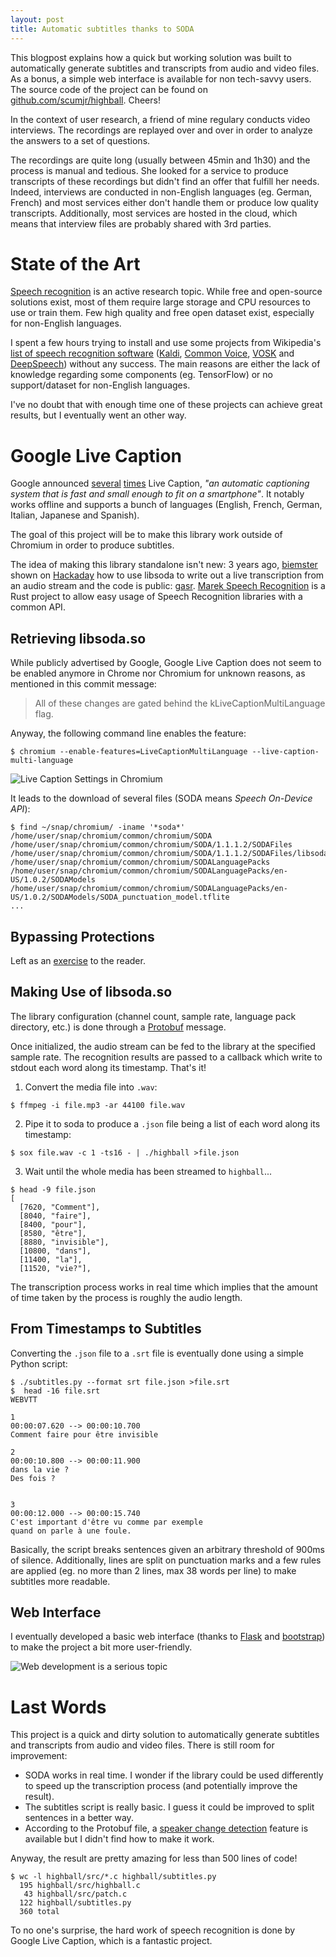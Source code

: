 ```yaml
---
layout: post
title: Automatic subtitles thanks to SODA
---
```


This blogpost explains how a quick but working solution was built to automatically generate subtitles and transcripts from audio and video files. As a bonus, a simple web interface is available for non tech-savvy users. The source code of the project can be found on [github.com/scumjr/highball](https://github.com/scumjr/highball). Cheers!

<!-- more -->

In the context of user research, a friend of mine regulary conducts video interviews. The recordings are replayed over and over in order to analyze the answers to a set of questions.

The recordings are quite long (usually between 45min and 1h30) and the process is manual and tedious. She looked for a service to produce transcripts of these recordings but didn't find an offer that fulfill her needs. Indeed, interviews are conducted in non-English languages (eg. German, French) and most services either don't handle them or produce low quality transcripts. Additionally, most services are hosted in the cloud, which means that interview files are probably shared with 3rd parties.


# State of the Art

[Speech recognition](https://en.wikipedia.org/wiki/Speech_recognition) is an active research topic. While free and open-source solutions exist, most of them require large storage and CPU resources to use or train them. Few high quality and free open dataset exist, especially for non-English languages.

I spent a few hours trying to install and use some projects from Wikipedia's [list of speech recognition software](https://en.wikipedia.org/wiki/List_of_speech_recognition_software) ([Kaldi](https://kaldi-asr.org/), [Common Voice](https://commonvoice.mozilla.org/), [VOSK](https://alphacephei.com/vosk/) and [DeepSpeech](https://github.com/mozilla/DeepSpeech)) without any success. The main reasons are either the lack of knowledge regarding some components (eg. TensorFlow) or no support/dataset for non-English languages.

I've no doubt that with enough time one of these projects can achieve great results, but I eventually went an other way.


# Google Live Caption

Google announced [several](https://blog.google/products/android/live-caption/) [times](https://blog.google/products/chrome/live-caption-chrome/) Live Caption, *"an automatic captioning system that is fast and small enough to fit on a smartphone"*. It notably works offline and supports a bunch of languages (English, French, German, Italian, Japanese and Spanish).

The goal of this project will be to make this library work outside of Chromium in order to produce subtitles.

The idea of making this library standalone isn't new: 3 years ago, [biemster](https://hackaday.io/biemster) shown on [Hackaday](https://hackaday.io/project/164399-android-offline-speech-recognition-natively-on-pc) how to use libsoda to write out a live transcription from an audio stream and the code is public: [gasr](https://github.com/biemster/gasr). [Marek Speech Recognition](https://github.com/marek-g/marek_speech_recognition) is a Rust project to allow easy usage of Speech Recognition libraries with a common API.


## Retrieving libsoda.so

While publicly advertised by Google, Google Live Caption does not seem to be enabled anymore in Chrome nor Chromium for unknown reasons, as mentioned in this commit message:

> All of these changes are gated behind the kLiveCaptionMultiLanguage flag.

Anyway, the following command line enables the feature:

```
$ chromium --enable-features=LiveCaptionMultiLanguage --live-caption-multi-language
```

![Live Caption Settings in Chromium](/public/images/soda-settings.png)

It leads to the download of several files (SODA means *Speech On-Device API*):

```
$ find ~/snap/chromium/ -iname '*soda*'
/home/user/snap/chromium/common/chromium/SODA
/home/user/snap/chromium/common/chromium/SODA/1.1.1.2/SODAFiles
/home/user/snap/chromium/common/chromium/SODA/1.1.1.2/SODAFiles/libsoda.so
/home/user/snap/chromium/common/chromium/SODALanguagePacks
/home/user/snap/chromium/common/chromium/SODALanguagePacks/en-US/1.0.2/SODAModels
/home/user/snap/chromium/common/chromium/SODALanguagePacks/en-US/1.0.2/SODAModels/SODA_punctuation_model.tflite
...
```


## Bypassing Protections

Left as an [exercise](https://github.com/biemster/gasr/issues/5) to the reader.


## Making Use of libsoda.so

The library configuration (channel count, sample rate, language pack directory, etc.) is done through a [Protobuf](https://github.com/chromium/chromium/blob/e055a80240d4741a71bde4e19da6333af95aea3d/chrome/services/speech/soda/proto/soda_api.proto) message.

Once initialized, the audio stream can be fed to the library at the specified sample rate. The recognition results are passed to a callback which write to stdout each word along its timestamp. That's it!

1. Convert the media file into `.wav`:

```console
$ ffmpeg -i file.mp3 -ar 44100 file.wav
```

2. Pipe it to soda to produce a `.json` file being a list of each word along its timestamp: 

```console
$ sox file.wav -c 1 -ts16 - | ./highball >file.json
```

3. Wait until the whole media has been streamed to `highball`...

```console
$ head -9 file.json
[
  [7620, "Comment"],
  [8040, "faire"],
  [8400, "pour"],
  [8580, "être"],
  [8880, "invisible"],
  [10800, "dans"],
  [11400, "la"],
  [11520, "vie?"],
```

The transcription process works in real time which implies that the amount of time taken by the process is roughly the audio length.


## From Timestamps to Subtitles

Converting the `.json` file to a `.srt` file is eventually done using a simple Python script:

```console
$ ./subtitles.py --format srt file.json >file.srt
$  head -16 file.srt 
WEBVTT

1
00:00:07.620 --> 00:00:10.700
Comment faire pour être invisible

2
00:00:10.800 --> 00:00:11.900
dans la vie ?
Des fois ?


3
00:00:12.000 --> 00:00:15.740
C'est important d'être vu comme par exemple
quand on parle à une foule.
```

Basically, the script breaks sentences given an arbitrary threshold of 900ms of silence. Additionally, lines are split on punctuation marks and a few rules are applied (eg. no more than 2 lines, max 38 words per line) to make subtitles more readable.


## Web Interface

I eventually developed a basic web interface (thanks to [Flask](https://flask.palletsprojects.com/) and [bootstrap](https://getbootstrap.com/)) to make the project a bit more user-friendly.

![Web development is a serious topic](/public/images/transcript-web-interface.png)


# Last Words

This project is a quick and dirty solution to automatically generate subtitles and transcripts from audio and video files. There is still room for improvement:

- SODA works in real time. I wonder if the library could be used differently to speed up the transcription process (and potentially improve the result).
- The subtitles script is really basic. I guess it could be improved to split sentences in a better way.
- According to the Protobuf file, a [speaker change detection](https://github.com/chromium/chromium/blob/e055a80240d4741a71bde4e19da6333af95aea3d/chrome/services/speech/soda/proto/soda_api.proto#L69-L70) feature is available but I didn't find how to make it work.


Anyway, the result are pretty amazing for less than 500 lines of code! 

```console
$ wc -l highball/src/*.c highball/subtitles.py 
  195 highball/src/highball.c
   43 highball/src/patch.c
  122 highball/subtitles.py
  360 total
```

To no one's surprise, the hard work of speech recognition is done by Google Live Caption, which is a fantastic project.
